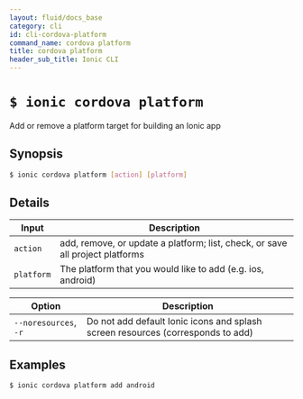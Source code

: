 ```yaml
---
layout: fluid/docs_base
category: cli
id: cli-cordova-platform
command_name: cordova platform
title: cordova platform
header_sub_title: Ionic CLI
---
```


# `$ ionic cordova platform`

Add or remove a platform target for building an Ionic app
## Synopsis

```bash
$ ionic cordova platform [action] [platform]
```
  
## Details


Input | Description
----- | ----------
`action` | add, remove, or update a platform; list, check, or save all project platforms
`platform` | The platform that you would like to add (e.g. ios, android)


Option | Description
------ | ----------
`--noresources`, `-r` | Do not add default Ionic icons and splash screen resources (corresponds to add)

## Examples

```bash
$ ionic cordova platform add android
```
